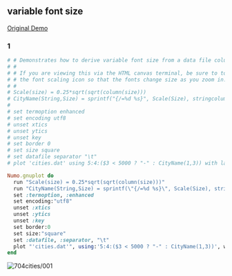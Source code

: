 ## variable font size
[Original Demo](http://gnuplot.sourceforge.net/demo_4.6/cities.html)

### 1

```ruby
# # Demonstrates how to derive variable font size from a data file column.
# # 
# # If you are viewing this via the HTML canvas terminal, be sure to toggle
# # the font scaling icon so that the fonts change size as you zoom in.
# #
# Scale(size) = 0.25*sqrt(sqrt(column(size)))
# CityName(String,Size) = sprintf("{/=%d %s}", Scale(Size), stringcolumn(String))
# 
# set termoption enhanced
# set encoding utf8
# unset xtics
# unset ytics
# unset key
# set border 0
# set size square
# set datafile separator "\t"
# plot 'cities.dat' using 5:4:($3 < 5000 ? "-" : CityName(1,3)) with labels

Numo.gnuplot do
  run "Scale(size) = 0.25*sqrt(sqrt(column(size)))"
  run "CityName(String,Size) = sprintf(\"{/=%d %s}\", Scale(Size), stringcolumn(String))"
  set :termoption, :enhanced
  set encoding:"utf8"
  unset :xtics
  unset :ytics
  unset :key
  set border:0
  set size:"square"
  set :datafile, :separator, "\t"
  plot "'cities.dat'", using:'5:4:($3 < 5000 ? "-" : CityName(1,3))', with:"labels"
end
```
![704cities/001](https://raw.github.com/ruby-numo/gnuplot-demo/master/gnuplot/md/704cities/image/001.png)
